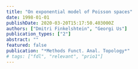 ```yaml
---
title: "On exponential model of Poisson spaces"
date: 1998-01-01
publishDate: 2020-03-20T15:17:50.403000Z
authors: ["Dmitri Finkelshtein", "Georgi Us"]
publication_types: ["2"]
abstract: ""
featured: false
publication: "*Methods Funct. Anal. Topology*"
# tags: ["fdl", "relevant", "prio1"]
---
```


